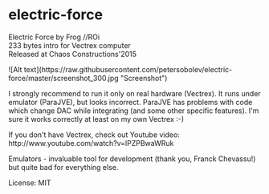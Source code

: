 # electric-force

Electric Force by Frog //ROi<br>
233 bytes intro for Vectrex computer<br>
Released at Chaos Constructions'2015
<p>
![Alt text](https://raw.githubusercontent.com/petersobolev/electric-force/master/screenshot_300.jpg "Screenshot")

<p>I strongly recommend to run it only on real hardware (Vectrex). It runs under emulator (ParaJVE), but looks incorrect. ParaJVE has problems with code which change DAC while integrating 
(and some other specific features). I'm sure it works correctly at least on my own Vectrex :-)

<p>If you don't have Vectrex, check out Youtube video: http://www.youtube.com/watch?v=lPZPBwaWRuk

<p>Emulators - invaluable tool for development (thank you, Franck Chevassu!) but quite bad for everything else.

<p>License: MIT

